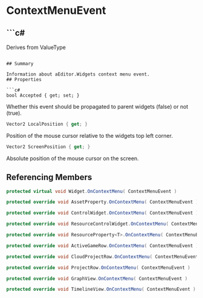 # ContextMenuEvent

## ```c#
Derives from ValueType
```

## Summary

Information about aEditor.Widgets context menu event.
## Properties

```c#
bool Accepted { get; set; } 
```
Whether this event should be propagated to parent widgets (false) or not (true).
```c#
Vector2 LocalPosition { get; } 
```
Position of the mouse cursor relative to the widgets top left corner.
```c#
Vector2 ScreenPosition { get; } 
```
Absolute position of the mouse cursor on the screen.
## Referencing Members

```c#
protected virtual void Widget.OnContextMenu( ContextMenuEvent ) 
```
```c#
protected override void AssetProperty.OnContextMenu( ContextMenuEvent ) 
```
```c#
protected override void ControlWidget.OnContextMenu( ContextMenuEvent ) 
```
```c#
protected override void ResourceControlWidget.OnContextMenu( ContextMenuEvent ) 
```
```c#
protected override void ResourceProperty<T>.OnContextMenu( ContextMenuEvent ) 
```
```c#
protected override void ActiveGameRow.OnContextMenu( ContextMenuEvent ) 
```
```c#
protected override void CloudProjectRow.OnContextMenu( ContextMenuEvent ) 
```
```c#
protected override void ProjectRow.OnContextMenu( ContextMenuEvent ) 
```
```c#
protected override void GraphView.OnContextMenu( ContextMenuEvent ) 
```
```c#
protected override void TimelineView.OnContextMenu( ContextMenuEvent ) 
```
